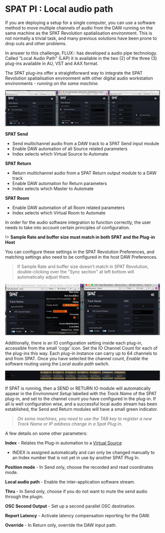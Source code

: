 # SPAT PI : Local audio path

If you are deploying a setup for a single computer, you can use a software method to move multiple channels of audio from the DAW running on the same machine as the SPAT Revolution spatialisation environment.
This is not normally a trivial task, and many previous solutions have been prone to drop outs and other problems.

In answer to this challenge, FLUX:: has developed a audio pipe technology. Called "Local Audio Path" (LAP) it is available in the two (2) of the three (3) plug-ins available in AU, VST and AAX format.

The SPAT plug-ins offer a straightforward way to integrate the SPAT Revolution spatialisation environment with other digital audio workstation environments - _running on the same machine._

![](include/SpatRevolution_UserGuide_-132.jpg)

**SPAT Send**

- Send multichannel audio from a DAW track to a SPAT Send input module
- Enable DAW automation of all Source related parameters
- Index selects which Virtual Source to Automate

**SPAT Return**

- Return multichannel audio from a SPAT Return output module to a DAW track
- Enable DAW automation for Return parameters
- Index selects which Master to Automate


**SPAT Room**

- Enable DAW automation of all Room related parameters
- Index selects which Virtual Room to Automate

In order for the audio software integration to function correctly, the user needs to
take into account certain principles of configuration.

!> **Sample Rate and buffer size must match in both SPAT and the Plug-in Host**

You can configure these settings in the SPAT Revolution Preferences, and matching settings also need to be configured in the host DAW Preferences.

> If Sample Rate and buffer size doesn't match in SPAT Revolution, double-clicking over the "Sync section" at left bottom will automatically adjust them.  


![](include/SpatRevolution_UserGuide_-134.jpg)

Additionally, there is an IO configuration setting inside each plug-in, accessible from the small 'cogs' icon.
Set the IO Channel Count for each of the plug-ins this way.
Each plug-in instance can carry up to 64 channels to and from SPAT.
Once you have selected the channel count, _Enable_ the software routing using the _Local audio path_ switch.

![](include/SpatRevolution_UserGuide_-136.jpg)

If SPAT is running, then a SEND or RETURN IO module will automatically appear in the _Environment Setup_ labelled with the _Track Name_ of the SPAT plug-in, and set to the channel count you have configured in the plug-in. If all is well configuration wise, and a successful local audio stream has been established, the Send and Return modules will have a small green indicator.

> _On some machines, you need to use the TAB key to register a new Track Name or IP address change in a Spat Plug in._


A few details on some other parameters:

**Index** - Relates the Plug-in automation to a [Virtual Source](6_Spat_Environment_6_4_Inputs_6_4_Inputs)
- INDEX is assigned automatically and can only be changed manually to an Index number that is not yet in use by another SPAT Plug In.

**Position mode** - In Send only, choose the recorded and read coordinates mode.  

**Local audio path** - Enable the inter-application software stream.

**Thru** - In Send only, choose if you do not want to mute the send audio through the plugin.

**OSC Second Output** - Set up a second parallel OSC destination.

**Report Latency** - Activate latency compensation reporting for the DAW.

**Override** - In Return only, override the DAW input path.
